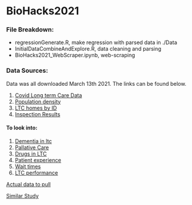 # BioHacks2021

### File Breakdown: 
 
- regressionGenerate.R, make regression with parsed data in ./Data
- InitialDataCombineAndExplore.R, data cleaning and parsing
- BioHacks2021_WebScraper.ipynb, web-scraping

### Data Sources: 

Data was all downloaded March 13th 2021. The links can be found below. 

1. [Covid Long term Care Data](https://data.ontario.ca/en/dataset/long-term-care-home-covid-19-data)
2. [Population density](https://simplemaps.com/data/canada-cities)
3. [LTC homes by ID](http://publicreporting.ltchomes.net/en-ca/homeprofile.aspx?Home=2301&tab=1)
4. [Inspection Results](https://apps.mohltc.ca/ltchomes/detail.php?id=2728&lang=en)

#### To look into:

1. [Dementia in ltc](https://www.cihi.ca/en/dementia-in-canada/dementia-care-across-the-health-system/dementia-in-long-term-care)
2. [Pallative Care](https://www.cihi.ca/en/dementia-in-canada/spotlight-on-dementia-issues/palliative-and-end-of-life-care)
3. [Drugs in LTC](https://www.cihi.ca/sites/default/files/antipsychotics_in_ltc_publicsummary_en_0.pdf)
4. [Patient experience](https://www.cihi.ca/sites/default/files/patient_reportedexpmeasuresltc-en_web_1.pdf) 
5. [Wait times](https://www.hqontario.ca/System-Performance/Long-Term-Care-Home-Performance/Wait-Times) 
6. [LTC performance](https://www.hqontario.ca/System-Performance/Long-Term-Care-Home-Performance/Falls)

[Actual data to pull](https://www.hqontario.ca/System-Performance/Long-Term-Care-Home-Performance) 

[Similar Study](https://www.cmaj.ca/content/192/33/E946.short)
